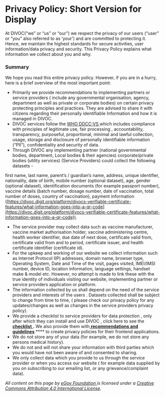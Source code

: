 # Privacy Policy: Short Version for Display

At DIVOC(“we” or “us” or “our”) we respect the privacy of our users (“user” or “you” also referred to as ‘your’) and are committed to protecting it. Hence, we maintain the highest standards for secure activities, user information/data privacy and security. This Privacy Policy explains what information we collect about you and why.&#x20;

### Summary

We hope you read this entire privacy policy. However, if you are in a hurry, here is a brief overview of the most important point:

* Primarily we provide recommendations to implementing partners or service providers ( include any governmental organisation, agency, department as well as private or corporate bodies) on certain privacy protecting principles and practices. They are advised to share it with citizens regarding their personally identifiable Information and how it is managed in DIVOC.
* DIVOC services follow the [WHO DDCC:VS ](https://apps.who.int/iris/bitstream/handle/10665/343361/WHO-2019-nCoV-Digital-certificates-vaccination-2021.1-eng.pdf?sequence=1\&isAllowed=y)which includes compliance with principles of legitimate use, fair processing , accountability, transparency, purposeful, proportional, minimal and lawful collection, usage, storage and disclosure of personally identifiable information (“PII”), confidentiality and security of data.
* Through DIVOC any implementing partner (national governmental bodies, department, Local bodies & their agencies) corporate/private bodies (utility services) (Service Providers) could collect the following datasets -

&#x20;     first name, last name, parent’s / guardian’s name, address, unique identifier, nationality, date of birth, mobile number (optional dataset), age, gender (optional dataset), identification documents (for example passport number), vaccine details (batch number, dosage number, date of vaccination, total number of doses, country of vaccination), payment information ([https://divoc.digit.org/platform/divocs-verifiable-certificate-features/what-information-goes-into-a-qr-code](https://divoc.digit.org/platform/divocs-verifiable-certificate-features/what-information-goes-into-a-qr-code)).

* The service provider may collect data such as vaccine manufacturer, vaccine market authorisation holder, vaccine administering centre, health worker identifier, due date of next dose, certificate valid from, certificate valid from and to period, certificate issuer, and health certificate identifier (certificate id).
* For the upkeep and working of our website we collect information such as Internet Protocol (IP) addresses, domain name, browser type, Operating System, Date and Time of the visit, pages visited, IMEI/IMSI number, device ID, location information, language settings, handset make & model etc. However, no attempt is made to link these with the true identity of individuals visiting our website, implementing partner or service providers application or platform.
* The information collected by us shall depend on the need of the service providers and interests of the users . Datasets collected shall be subject to change from time to time, ( please check our privacy policy for any updates/changes as well as changes in the service providers privacy policy).
* We provide a checklist to service providers for data protection , only after which they can install and use DIVOC , click here to see the [**checklist** ](https://divoc.digit.org/community/about-project-team/platform-policy-guidelines)**.** We also provide them with[ **recommendations and guidelines**](https://divoc.digit.org/community/about-project-team/privacy-policy-recommendations) **** to create privacy policies for their frontend applications.
* We do not store any of your data (for example, we do not store any persons medical history).
* We do not and will not share your information with third parties which you would have not been aware of and consented to sharing.
* We only collect data which you provide to us through the service provider or when you access our website ( for example data supplied by you on subscribing to our emailing list, or any grievance/complaint data).



_All content on this page by_ [_eGov Foundation_ ](https://egov.org.in/)_is licensed under a_ [_Creative Commons Attribution 4.0 International License_](http://creativecommons.org/licenses/by/4.0/)_._
